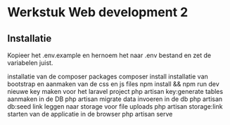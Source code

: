 # Werkstuk Web development 2

## Installatie
Kopieer het .env.example en hernoem het naar .env bestand en zet de variabelen juist. 

installatie van de composer packages
composer install
installatie van bootstrap en aanmaken van de css en js files
npm install && npm run dev
nieuwe key maken voor het laravel project
php artisan key:generate
tables aanmaken in de DB
php artisan migrate
data invoeren in de db
php artisan db:seed
link leggen naar storage voor file uploads
php artisan storage:link
starten van de applicatie in de browser
php artisan serve
